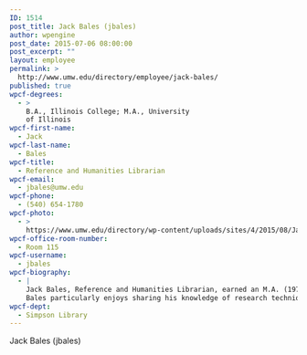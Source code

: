 ```yaml
---
ID: 1514
post_title: Jack Bales (jbales)
author: wpengine
post_date: 2015-07-06 08:00:00
post_excerpt: ""
layout: employee
permalink: >
  http://www.umw.edu/directory/employee/jack-bales/
published: true
wpcf-degrees:
  - >
    B.A., Illinois College; M.A., University
    of Illinois
wpcf-first-name:
  - Jack
wpcf-last-name:
  - Bales
wpcf-title:
  - Reference and Humanities Librarian
wpcf-email:
  - jbales@umw.edu
wpcf-phone:
  - (540) 654-1780
wpcf-photo:
  - >
    https://www.umw.edu/directory/wp-content/uploads/sites/4/2015/08/Jack_2012-150x150.jpg
wpcf-office-room-number:
  - Room 115
wpcf-username:
  - jbales
wpcf-biography:
  - |
    Jack Bales, Reference and Humanities Librarian, earned an M.A. (1974) in library science from the University of Illinois and a B.A. (1973) in English from Illinois College. Although a librarian by vocation, he is a writer by avocation and has published numerous works for books, journals, magazines, and newspapers. His books include literary studies on American authors Horatio Alger, Jr., Kenneth Roberts (Northwest Passage), Esther Forbes (Johnny Tremain), and southern author Willie Morris (best known for the award-winning North Toward Home and the memoir My Dog Skip, which was made into a popular motion picture). A member of the Society for American Baseball Research, he has written articles on the Chicago Cubs for the Baseball Research Journal and Nine: A Journal of Baseball History and Culture. 
    Bales particularly enjoys sharing his knowledge of research techniques with students. Working closely with the various UMW disciplines in the humanities, he provides not only one-on-one assistance to students needing term paper help but also class instruction.
wpcf-dept:
  - Simpson Library
---
```

Jack Bales (jbales)
